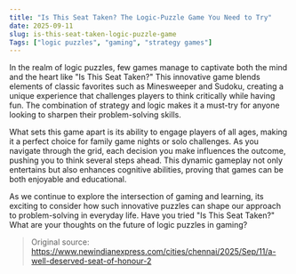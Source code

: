 ```yaml
---
title: "Is This Seat Taken? The Logic-Puzzle Game You Need to Try"
date: 2025-09-11
slug: is-this-seat-taken-logic-puzzle-game
Tags: ["logic puzzles", "gaming", "strategy games"]
---
```


In the realm of logic puzzles, few games manage to captivate both the mind and the heart like "Is This Seat Taken?" This innovative game blends elements of classic favorites such as Minesweeper and Sudoku, creating a unique experience that challenges players to think critically while having fun. The combination of strategy and logic makes it a must-try for anyone looking to sharpen their problem-solving skills.

What sets this game apart is its ability to engage players of all ages, making it a perfect choice for family game nights or solo challenges. As you navigate through the grid, each decision you make influences the outcome, pushing you to think several steps ahead. This dynamic gameplay not only entertains but also enhances cognitive abilities, proving that games can be both enjoyable and educational.

As we continue to explore the intersection of gaming and learning, its exciting to consider how such innovative puzzles can shape our approach to problem-solving in everyday life. Have you tried "Is This Seat Taken?" What are your thoughts on the future of logic puzzles in gaming?
> Original source: https://www.newindianexpress.com/cities/chennai/2025/Sep/11/a-well-deserved-seat-of-honour-2
